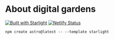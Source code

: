 # About digital gardens

[![Built with Starlight](https://astro.badg.es/v2/built-with-starlight/tiny.svg)](https://starlight.astro.build) [![Netlify Status](https://api.netlify.com/api/v1/badges/06409150-3184-47d0-b085-6a013b792ed3/deploy-status)](https://app.netlify.com/sites/astro-digital-garden/deploys)

```
npm create astro@latest -- --template starlight
```
